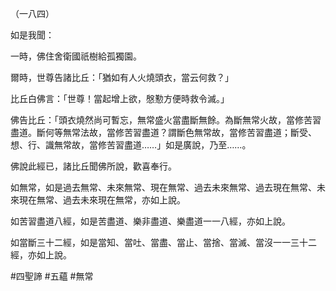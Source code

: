 （一八四）

如是我聞：

一時，佛住舍衛國祇樹給孤獨園。

爾時，世尊告諸比丘：「猶如有人火燒頭衣，當云何救？」

比丘白佛言：「世尊！當起增上欲，慇懃方便時救令滅。」

佛告比丘：「頭衣燒然尚可暫忘，無常盛火當盡斷無餘。為斷無常火故，當修苦習盡道。斷何等無常法故，當修苦習盡道？謂斷色無常故，當修苦習盡道；斷受、想、行、識無常故，當修苦習盡道……」如是廣說，乃至……。

佛說此經已，諸比丘聞佛所說，歡喜奉行。

如無常，如是過去無常、未來無常、現在無常、過去未來無常、過去現在無常、未來現在無常、過去未來現在無常，亦如上說。

如苦習盡道八經，如是苦盡道、樂非盡道、樂盡道一一八經，亦如上說。

如當斷三十二經，如是當知、當吐、當盡、當止、當捨、當滅、當沒一一三十二經，亦如上說。



#四聖諦
#五蘊
#無常
